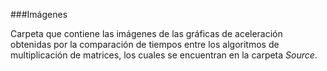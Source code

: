 ###Imágenes

Carpeta que contiene las imágenes de las gráficas de aceleración obtenidas por la comparación de tiempos entre los algoritmos de multiplicación de matrices, los cuales se encuentran en la carpeta *Source*.
